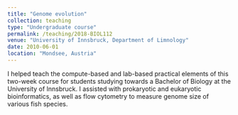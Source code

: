 ```yaml
---
title: "Genome evolution"
collection: teaching
type: "Undergraduate course"
permalink: /teaching/2018-BIOL112
venue: "University of Innsbruck, Department of Limnology"
date: 2010-06-01
location: "Mondsee, Austria"
---
```


I helped teach the compute-based and lab-based practical elements of this two-week course for students studying towards a Bachelor of Biology at the University of Innsbruck. I assisted with prokaryotic and eukaryotic bioinformatics, as well as flow cytometry to measure genome size of various fish species. 
